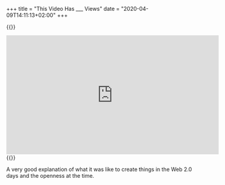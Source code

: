 +++
title = "This Video Has ___ Views"
date = "2020-04-09T14:11:13+02:00"
+++

{{<raw>}}
<iframe width="560" height="315" src="https://www.youtube-nocookie.com/embed/BxV14h0kFs0" frameborder="0" allow="accelerometer; autoplay; encrypted-media; gyroscope; picture-in-picture" allowfullscreen></iframe>
{{</raw>}}

A very good explanation of what it was like to create things in the Web 2.0 days and the openness at the time.
